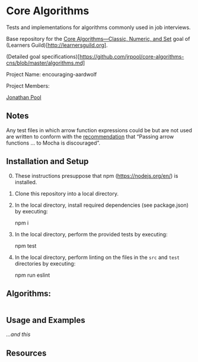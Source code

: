 # Core Algorithms

Tests and implementations for algorithms commonly used in job interviews.

Base repository for the [Core Algorithms—Classic, Numeric, and Set](http://jsdev.learnersguild.org/goals/158-Core_Algorithms-Classic_Numeric_and_Set.html) goal of (Learners Guild)[http://learnersguild.org].

(Detailed goal specifications)[https://github.com/jrpool/core-algorithms-cns/blob/master/algorithms.md]

Project Name: encouraging-aardwolf

Project Members:

[Jonathan Pool](https://github.com/jrpool)

## Notes

Any test files in which arrow function expressions could be but are not used
are written to conform with the [recommendation][mocha] that “Passing arrow
functions … to Mocha is discouraged”.

## Installation and Setup

0. These instructions presuppose that npm (https://nodejs.org/en/) is installed.

1. Clone this repository into a local directory.

2. In the local directory, install required dependencies (see package.json) by executing:

    npm i

3. In the local directory, perform the provided tests by executing:

    npm test

4. In the local directory, perform linting on the files in the `src` and `test`
directories by executing:

    npm run eslint

## Algorithms:

```
```

## Usage and Examples

_...and this_

## Resources

[npm]: https://www.npmjs.com/
[npm-documentation]: https://www.npmjs.com/package/documentation
[mocha]: https://mochajs.org/#arrow-functions
